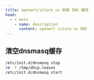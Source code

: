 ```yaml
---
title: openwrt/istore os 刷新 DNS 缓存
head:
  - - meta
    - name: description
      content: openwrt istore os DNS
---
```


## 清空dnsmasq缓存

```sh
/etc/init.d/dnsmasq stop
rm -f /tmp/dhcp.leases
/etc/init.d/dnsmasq start
```
